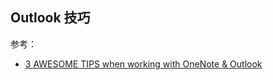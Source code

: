 ## Outlook 技巧


参考：

- [3 AWESOME TIPS when working with OneNote & Outlook](https://chrismenardtraining.com/post/3-awesome-tips-when-working-with-onenote-outlook)
